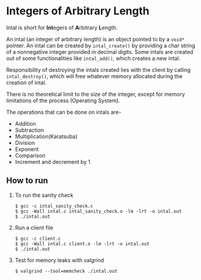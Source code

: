 # Integers of Arbitrary Length

Intal is short for **Int**egers of **A**rbitrary **L**ength. 

An intal (an integer of arbitrary length) is an object pointed to by a `void*` pointer. An intal can be created by `intal_create()` by providing a char string of a nonnegative integer provided in decimal digits. Some intals are created out of some functionalities like `intal_add()`, which creates a new intal.

Responsibility of destroying the intals created lies with the client by calling `intal_destroy()`, which will free whatever memory allocated during the creation of intal.

There is no theoretical limit to the size of the integer, except for memory limitations of the process (Operating System).


The operations that can be done on intals are-
* Addition
* Subtraction
* Multiplication(Karatsuba)
* Division
* Exponent
* Comparison
* Increment and decrement by 1


## How to run

1. To run the sanity check
	 ```
	 $ gcc -c intal_sanity_check.c
	 $ gcc -Wall intal.c intal_sanity_check.o -lm -lrt -o intal.out
	 $ ./intal.out
	 ```
2. Run a client file
	 ```
	 $ gcc -c client.c
	 $ gcc -Wall intal.c client.o -lm -lrt -o intal.out
	 $ ./intal.out
	 ```
3. Test for memory leaks with valgrind
	```
	$ valgrind --tool=memcheck ./intal.out
	```


	 
	 
	 
	 
